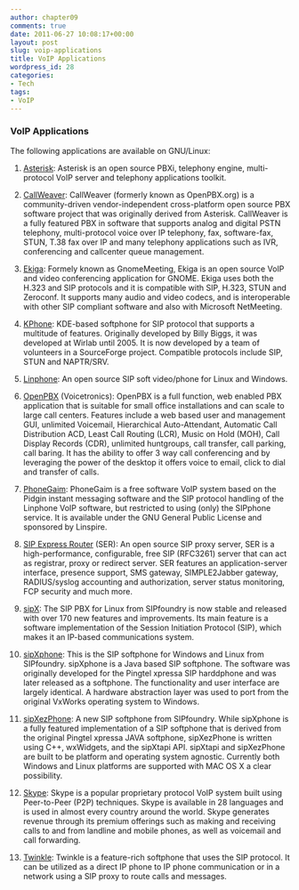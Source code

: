 ```yaml
---
author: chapter09
comments: true
date: 2011-06-27 10:08:17+00:00
layout: post
slug: voip-applications
title: VoIP Applications
wordpress_id: 28
categories:
- Tech
tags:
- VoIP
---
```


### VoIP Applications


The following applications are available on GNU/Linux:

<!-- more -->



	
  1. [Asterisk](http://www.asterisk.org/): Asterisk is an open source PBXi, telephony engine, multi-protocol VoIP server and telephony applications toolkit.

	
  2. [CallWeaver](http://www.callweaver.org/blog): CallWeaver (formerly known as OpenPBX.org) is a community-driven vendor-independent cross-platform open source PBX software project that was originally derived from Asterisk. CallWeaver is a fully featured PBX in software that supports analog and digital PSTN telephony, multi-protocol voice over IP telephony, fax, software-fax, STUN, T.38 fax over IP and many telephony applications such as IVR, conferencing and callcenter queue management.

	
  3. [Ekiga](http://www.gnomemeeting.org/): Formely known as GnomeMeeting, Ekiga is an open source VoIP and video conferencing application for GNOME. Ekiga uses both the H.323 and SIP protocols and it is compatible with SIP, H.323, STUN and Zeroconf. It supports many audio and video codecs, and is interoperable with other SIP compliant software and also with Microsoft NetMeeting.

	
  4. [KPhone](http://sourceforge.net/projects/kphone): KDE-based softphone for SIP protocol that supports a multitude of features. Originally developed by Billy Biggs, it was developed at Wirlab until 2005. It is now developed by a team of volunteers in a SourceForge project. Compatible protocols include SIP, STUN and NAPTR/SRV.

	
  5. [Linphone](http://www.linphone.org/): An open source SIP soft video/phone for Linux and Windows.

	
  6. [OpenPBX](http://www.voicetronix.com/open-source.htm) (Voicetronics): OpenPBX is a full function, web enabled PBX application that is suitable for small office installations and can scale to large call centers. Features include a web based user and management GUI, unlimited Voicemail, Hierarchical Auto-Attendant, Automatic Call Distribution ACD, Least Call Routing (LCR), Music on Hold (MOH), Call Display Records (CDR), unlimited huntgroups, call transfer, call parking, call baring. It has the ability to offer 3 way call conferencing and by leveraging the power of the desktop it offers voice to email, click to dial and transfer of calls.

	
  7. [PhoneGaim](http://sipphone.com/phonegaim/): PhoneGaim is a free software VoIP system based on the Pidgin instant messaging software and the SIP protocol handling of the Linphone VoIP software, but restricted to using (only) the SIPphone service. It is available under the GNU General Public License and sponsored by Linspire.

	
  8. [SIP Express Router](http://developer.berlios.de/projects/ser/) (SER): An open source SIP proxy server, SER is a high-performance, configurable, free SIP (RFC3261) server that can act as registrar, proxy or redirect server. SER features an application-server interface, presence support, SMS gateway, SIMPLE2Jabber gateway, RADIUS/syslog accounting and authorization, server status monitoring, FCP security and much more.

	
  9. [sipX](http://www.sipfoundry.org/sipX): The SIP PBX for Linux from SIPfoundry is now stable and released with over 170 new features and improvements. Its main feature is a software implementation of the Session Initiation Protocol (SIP), which makes it an IP-based communications system.

	
  10. [sipXphone](http://sipx-wiki.calivia.com/index.php/Legacy_Articles): This is the SIP softphone for Windows and Linux from SIPfoundry. sipXphone is a Java based SIP softphone. The software was originally developed for the Pingtel xpressa SIP harddphone and was later released as a softphone. The functionality and user interface are largely identical. A hardware abstraction layer was used to port from the original VxWorks operating system to Windows.

	
  11. [sipXezPhone](http://sipx-wiki.calivia.com/index.php/SipXezPhone_Introduction_and_Screenshot): A new SIP softphone from SIPfoundry. While sipXphone is a fully featured implementation of a SIP softphone that is derived from the original Pingtel xpressa JAVA softphone, sipXezPhone is written using C++, wxWidgets, and the sipXtapi API. sipXtapi and sipXezPhone are built to be platform and operating system agnostic. Currently both Windows and Linux platforms are supported with MAC OS X a clear possibility.

	
  12. [Skype](http://www.skype.com/): Skype is a popular proprietary protocol VoIP system built using Peer-to-Peer (P2P) techniques. Skype is available in 28 languages and is used in almost every country around the world. Skype generates revenue through its premium offerings such as making and receiving calls to and from landline and mobile phones, as well as voicemail and call forwarding.

	
  13. [Twinkle](http://www.twinklephone.com/): Twinkle is a feature-rich softphone that uses the SIP protocol. It can be utilized as a direct IP phone to IP phone communication or in a network using a SIP proxy to route calls and messages.


